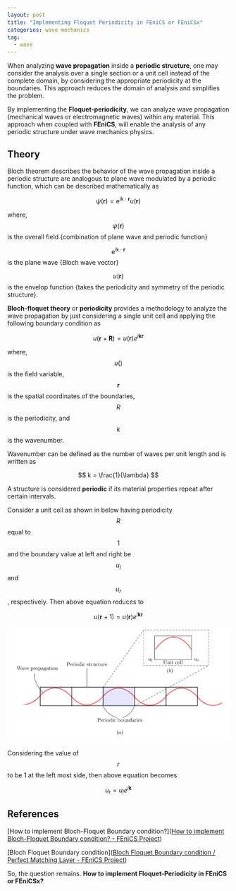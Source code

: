 ```yaml
---
layout: post
title: "Implementing Floquet Periodicity in FEniCS or FEniCSx"
categories: wave mechanics
tag: 
  - wave
---
```


When analyzing **wave propagation** inside a **periodic structure**, one may consider the analysis over a single section or a unit cell instead of the complete domain, by considering the appropriate periodicity at the boundaries. This approach reduces the domain of analysis and simplifies the problem. 

By implementing the **Floquet-periodicity**, we can analyze wave propagation (mechanical waves or electromagnetic waves) within any material. This approach when coupled with **FEniCS**, will enable the analysis of any periodic structure under wave mechanics physics.

## Theory

Bloch theorem describes the behavior of the wave propagation inside a periodic structure are analogous to plane wave modulated by a periodic function, which can be described mathematically as

$$
\psi(\mathbf{r})=\mathrm{e}^{\mathrm{ik} \cdot \mathbf{r}} u(\mathbf{r})
$$

where, $$\psi(\mathbf{r})$$ is the overall field {combination of plane wave and periodic function}

$$\mathrm{e}^{\mathrm{ik} \cdot \mathbf{r}}$$ is the plane wave {Bloch wave vector}

$$u(\mathbf{r})$$ is the envelop function {takes the periodicity and symmetry of the periodic structure}.

**Bloch-floquet theory** or **periodicity** provides a methodology to analyze the wave propagation by just considering a single unit cell and applying the following boundary condition as 

$$
u(\mathbf{r}+\mathbf{R})=u(\mathbf{r}) e^{i \mathbf{k} \mathbf{r}}
$$

where, $$u()$$ is the field variable, $$\mathbf{r}$$ is the spatial coordinates of the boundaries, $$R$$ is the periodicity, and $$k$$ is the wavenumber.

Wavenumber can be defined as the number of waves per unit length and is written as 

$$
k = \frac{1}{\lambda}
$$

A structure is considered **periodic** if its material properties repeat after certain intervals. 

Consider a unit cell as shown in below having periodicity $$R$$ equal to $$1$$ and the boundary value at left and right be $$u_l$$ and $$u_r$$, respectively. Then above equation reduces to 

$$
u(\mathbf{r}+1)=u(\mathbf{r}) e^{i \mathbf{k} \mathbf{r}}
$$

![](/assets/images/floquet-periodicity-1.png)

Considering the value of $$r$$ to be 1 at the left most side, then above equation becomes 

$$
u_r=u_l e^{i \mathbf{k}}
$$

## References

[How to implement Bloch-Floquet Boundary condition?]([How to implement Bloch-Floquet Boundary condition? - FEniCS Project](https://fenicsproject.discourse.group/t/how-to-implement-bloch-floquet-boundary-condition/1504))

[Bloch Floquet Boundary condition]([Bloch Floquet Boundary condition / Perfect Matching Layer - FEniCS Project](https://fenicsproject.discourse.group/t/bloch-floquet-boundary-condition-perfect-matching-layer/497))

So, the question remains. **How to implement Floquet-Periodicity in FEniCS  or FEniCSx?**
